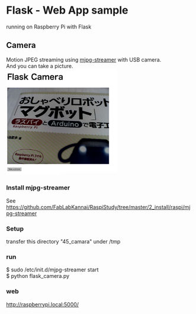 # Flask - Web App sample

running on Raspberry Pi with Flask <br/>

## Camera
Motion JPEG streaming using [mjpg-streamer](https://sourceforge.net/projects/mjpg-streamer/) with USB camera. <br/>
And you can take a picture. <br/>
<img src="https://github.com/FabLabKannai/RaspiStudy/blob/master/5_web/docs/45_camera.png" width="300" /> <br/>

### Install mjpg-streamer
See https://github.com/FabLabKannai/RaspiStudy/tree/master/2_install/raspi/mjpg-streamer

### Setup
transfer this directory "45_camara" under /tmp <br/>

### run
$ sudo /etc/init.d/mjpg-streamer start <br/>
$ python flask_camera.py <br/>

### web
http://raspberrypi.local:5000/ <br/>
